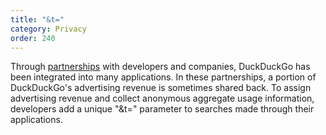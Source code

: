 ```yaml
---
title: "&t="
category: Privacy
order: 240
---
```

<p>Through <a href="https://duck.co/help/company/partnerships">partnerships</a> with developers and companies, DuckDuckGo has been integrated into many applications. In these partnerships, a portion of DuckDuckGo's advertising revenue is sometimes shared back. To assign advertising revenue and collect anonymous aggregate usage information, developers add a unique "&amp;t=" parameter to searches made through their applications.</p>
